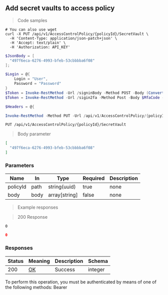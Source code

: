 
## Add secret vaults to access policy

<a id="opIdAddVaultToPolicyMultipleAsync"></a>

> Code samples

```shell
# You can also use wget
curl -X PUT /api/v1/AccessControlPolicy/{policyId}/SecretVault \
  -H 'Content-Type: application/json-patch+json' \
  -H 'Accept: text/plain' \
  -H 'Authorization: API_KEY'

```

```powershell
$JsonBody = [
  "497f6eca-6276-4993-bfeb-53cbbbba6f08"
];

$Login = @{
    Login = "User",
    Password = "Password"
}
$Token = Invoke-RestMethod -Url /signinBody -Method POST -Body (ConvertTo-Json $Login)
$Token = Invoke-RestMethod -Url /sigin2fa -Method Post -Body $MfaCode -Headers @{Authorization: "Bearer $Token"}

$Headers = @{

Invoke-RestMethod -Method PUT -Url /api/v1/AccessControlPolicy/{policyId}/SecretVault -ContentType application/json-patch+json -Body $JsonBody
```

`PUT /api/v1/AccessControlPolicy/{policyId}/SecretVault`

> Body parameter

```json
[
  "497f6eca-6276-4993-bfeb-53cbbbba6f08"
]
```

<h3 id="add-secret-vaults-to-access-policy-parameters">Parameters</h3>

|Name|In|Type|Required|Description|
|---|---|---|---|---|
|policyId|path|string(uuid)|true|none|
|body|body|array[string]|false|none|

> Example responses

> 200 Response

```
0
```

```json
0
```

<h3 id="add-secret-vaults-to-access-policy-responses">Responses</h3>

|Status|Meaning|Description|Schema|
|---|---|---|---|
|200|[OK](https://tools.ietf.org/html/rfc7231#section-6.3.1)|Success|integer|

<aside class="warning">
To perform this operation, you must be authenticated by means of one of the following methods:
Bearer
</aside>


